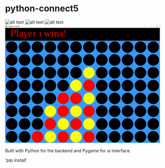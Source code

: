 # python-connect5

![alt text](https://github.com/[DavidofOrange]/[python-connect5]/blob/[branch]/c5.PNG?raw=true)
![alt text](http://url/to/c5.PNG)
![alt text](http://url/to/menu1.PNG)
![alt text](c5.png?raw=true)

Built with Python for the backend and Pygame for ui interface.

'pip install'
